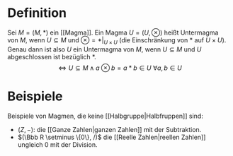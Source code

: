 # Definition
Sei $M = (M, *)$ ein [[Magma]]. Ein Magma $U = (U, \otimes)$ heißt Untermagma von $M$, wenn $U \subseteq M$ und $\otimes = *|_{U \times U}$ (die Einschränkung von $*$ auf $U \times U$).
Genau dann ist also $U$ ein Untermagma von $M$, wenn $U \subseteq M$ und $U$ abgeschlossen ist bezüglich $*$.
$$\iff U \subseteq M \wedge a \otimes b = a * b \in U \ \forall a, b \in U$$
# Beispiele
Beispiele von Magmen, die keine [[Halbgruppe|Halbfruppen]] sind:
- $(Z, -)$: die [[Ganze Zahlen|ganzen Zahlen]] mit der Subtraktion.
- $(\Bbb R \setminus \{0\}, /)$ die [[Reelle Zahlen|reellen Zahlen]] ungleich 0 mit der Division.